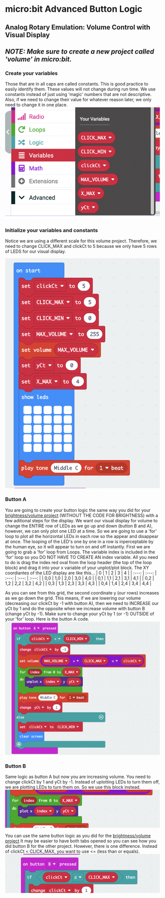 # micro:bit Advanced Button Logic
## Analog Rotary Emulation: Volume Control with Visual Display
## *NOTE: Make sure to create a new project called 'volume' in micro:bit.*

### Create your variables
Those that are in all caps are called constants. This is good practice to easily identify them. These values will not change during run time. We use constants instead of just using 'magic' numbers that are not descriptive. Also, if we need to change their value for whatever reason later, we only need to change it in one place.
![alt text](https://github.com/SAYbaw/Gotham/blob/main/images/microbit/Screen%20Shot%202023-04-18%20at%2011.28.25%20AM.png)
### Initialize your variables and constants
Notice we are using a different scale for this volume project. Therefore, we need to change CLICK_MAX and clickCt to 5 because we only have 5 rows of LEDS for our visual display. 

![alt text](https://github.com/SAYbaw/Gotham/blob/main/images/microbit/Screen%20Shot%202023-04-18%20at%209.33.18%20AM.png)
### Button A
You are going to create your button logic the same way you did for your [brightness/volume project](https://github.com/SAYbaw/Gotham/blob/main/microbit_Brightness_Guide.md) (WITHOUT THE CODE FOR BRIGHTNESS) with a few aditional steps for the display. We want our visual display for volume to change the ENTIRE row of LEDs as we go up and down (button B and A), however, we can only plot one LED at a time. So we are going to use a 'for' loop to plot all the horizontal LEDs in each row so the appear and disappear at once. The looping of the LED's one by one in a row is inperceptable by the human eye, so it will appear to turn on and off instantly. First we are going to grab a 'for' loop from Loops. The variable index is included in the 'for' loop so you DO NOT HAVE TO CREATE AN index variable. All you need to do is drag the index red oval from the loop header (the top of the loop block) and drag it into your x variable of your unplot/plot block. The XY coordiantes of the LED display are like this...
| 0 | 1 | 2 | 3 | 4 |
| :---: | :---: | :---: | :---: | :---: |
| 0,0 | 1,0 | 2,0 | 3,0 | 4,0 |
| 0,1 | 1,1 | 2,1 | 3,1 | 4,1 |
| 0,2 | 1,2 | 2,2 | 3,2 | 4,2 |
| 0,3 | 1,3 | 2,3 | 3,3 | 4,3 |
| 0,4 | 1,4 | 2,4 | 3,4 | 4,4 |

As you can see from this grid, the second coordinate y (our rows) increases as we go down the grid. 
This means, if we are lowering our volume (decreasing our clickCt by -1 with button A), then we need to INCREASE our yCt by 1 and do the opposite when we increase volume with button B (change yCt by -1). Make sure to change your yCt by 1 (or -1) OUTSIDE of your 'for' loop. Here is the button A code.
![](https://github.com/SAYbaw/Gotham/blob/main/images/microbit/Screen%20Shot%202023-04-18%20at%209.34.38%20AM.png)
### Button B
Same logic as button A but now you are increasing volume. You need to change clickCt by 1 and yCt by -1. Instead of uplotting LEDs to turn them off, we are plotting LEDs to turn them on. So we use this block instead.
![](https://github.com/SAYbaw/Gotham/blob/main/images/microbit/Screen%20Shot%202023-04-18%20at%209.36.05%20AM.png)

You can use the same button logic as you did for the [brightness/volume project](https://github.com/SAYbaw/Gotham/blob/main/microbit_Brightness_Guide.md)
It may be easier to have both tabs opened so you can see how you did button B for the other project. However, there is one difference. Instead of clickCt < CLICK_MAX, you want to use <= (less than or equals).
![](https://github.com/SAYbaw/Gotham/blob/main/images/microbit/Screen%20Shot%202023-04-19%20at%209.01.42%20AM.png)

